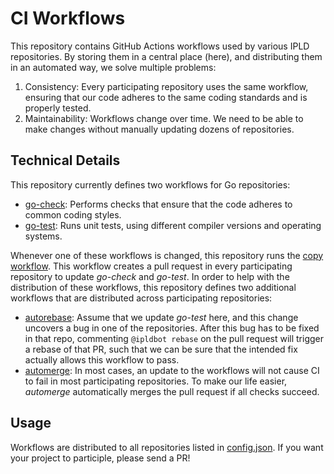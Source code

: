 # CI Workflows

This repository contains GitHub Actions workflows used by various IPLD repositories.
By storing them in a central place (here), and distributing them in an automated way, we solve multiple problems:
1. Consistency: Every participating repository uses the same workflow, ensuring that our code adheres to the same coding standards and is properly tested.
2. Maintainability: Workflows change over time. We need to be able to make changes without manually updating dozens of repositories.

## Technical Details

This repository currently defines two workflows for Go repositories:
* [go-check](workflow-templates/go-check.yml): Performs checks that ensure that the code adheres to common coding styles.
* [go-test](workflow-templates/go-test.yml): Runs unit tests, using different compiler versions and operating systems.

Whenever one of these workflows is changed, this repository runs the [copy workflow](.github/workflows/copy-workflow.yml). This workflow creates a pull request in every participating repository to update *go-check* and *go-test*.
In order to help with the distribution of these workflows, this repository defines two additional workflows that are distributed across participating repositories:
* [autorebase](workflow-templates/autorebase.yml): Assume that we update *go-test* here, and this change uncovers a bug in one of the repositories. After this bug has to be fixed in that repo, commenting `@ipldbot rebase` on the pull request will trigger a rebase of that PR, such that we can be sure that the intended fix actually allows this workflow to pass.
* [automerge](workflow-templates/automerge.yml): In most cases, an update to the workflows will not cause CI to fail in most participating repositories. To make our life easier, *automerge* automatically merges the pull request if all checks succeed.

## Usage

Workflows are distributed to all repositories listed in [config.json](.github/workflows/config.json).
If you want your project to participle, please send a PR!

